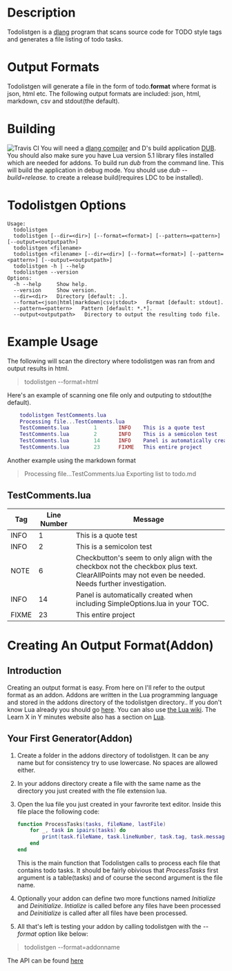 # Description
Todolistgen is a [dlang](http://dlang.org/) program that scans source code for TODO style tags and generates a file listing of todo tasks.

# Output Formats
Todolistgen will generate a file in the form of todo.**format** where format is json, html etc. The following output formats are included: json, html, markdown, csv and stdout(the default).

# Building
![Travis CI](https://travis-ci.org/Soulsbane/todolistgen.svg?branch=master)
You will need a [dlang compiler](http://dlang.org/download.html) and D's build application [DUB](http://code.dlang.org/download). You should also make sure you have Lua version 5.1 library files installed which are needed for addons. To build run *dub* from the command line. This will build the application in debug mode. You should use *dub --build=release.* to create a release build(requires LDC to be installed).

# Todolistgen Options
>
    Usage:
      todolistgen
      todolistgen [--dir=<dir>] [--format=<format>] [--pattern=<pattern>] [--output=<outputpath>]
      todolistgen <filename>
      todolistgen <filename> [--dir=<dir>] [--format=<format>] [--pattern=<pattern>] [--output=<outputpath>]
      todolistgen -h | --help
      todolistgen --version
    Options:
      -h --help     Show help.
      --version     Show version.
      --dir=<dir>   Directory [default: .].
      --format=<json|html|markdown|csv|stdout>   Format [default: stdout].
      --pattern=<pattern>   Pattern [default: *.*].
      --output<outputpath>   Directory to output the resulting todo file.

# Example Usage
The following will scan the directory where todolistgen was ran from and output results in html.
>todolistgen --format=html

Here's an example of scanning one file only and outputing to stdout(the default).
```lua
	todolistgen TestComments.lua
	Processing file...TestComments.lua
	TestComments.lua        1       INFO    This is a quote test
	TestComments.lua        2       INFO    This is a semicolon test
	TestComments.lua        14      INFO    Panel is automatically created when including SimpleOptions.lua in your TOC.
	TestComments.lua        23      FIXME   This entire project
```
Another example using the markdown format
>Processing file...TestComments.lua
Exporting list to todo.md

## TestComments.lua
Tag | Line Number | Message
----| ------------| -------
INFO | 1|This is a quote test
INFO | 2|This is a semicolon test
NOTE | 6|Checkbutton's seem to only align with the checkbox not the checkbox plus text. ClearAllPoints may not even be needed. Needs further investigation.
INFO | 14|Panel is automatically created when including SimpleOptions.lua in your TOC.
FIXME | 23|This entire project

# Creating An Output Format(Addon)
## Introduction
Creating an output format is easy. From here on I'll refer to the output format as an addon. Addons are written in the Lua programming language and stored in the addons directory of the todolistgen directory.. If you don't know Lua already you should go [here](http://www.lua.org/pil/contents.html). You can also use [the Lua wiki](http://lua-users.org/wiki/LuaDirectory). The Learn X in Y minutes website also has a section on [Lua](http://learnxinyminutes.com/docs/lua/).

## Your First Generator(Addon)
1. Create a folder in the addons directory of todolistgen. It can be any name but for consistency try to use lowercase. No spaces are allowed either.
2. In your addons directory create a file with the same name as the directory you just created with the file extension lua.
3. Open the lua file you just created in your favrorite text editor. Inside this file place the following code:

    ```lua
    function ProcessTasks(tasks, fileName, lastFile)
    	for _, task in ipairs(tasks) do
    		print(task.fileName, task.lineNumber, task.tag, task.message)
    	end
    end
    ```

    This is the main function that Todolistgen calls to process each file that contains todo tasks.
    It should be fairly obivious that *ProcessTasks* first argument is a table(tasks) and of course the second argument is the file name.

4. Optionally your addon can define two more functions named *Initialize* and *Deinitialize*.
*Intialize* is called before any files have been processed and *Deinitialize* is called after all files have been processed.
5. All that's left is testing your addon by calling todolistgen with the *--format* option like below:

> todolistgen --format=addonname

The API can be found [here](https://github.com/Soulsbane/todolistgen/blob/master/API.md)
